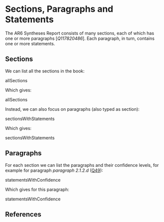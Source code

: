 # Sections, Paragraphs and Statements

The <topic>AR6 Syntheses Report</topic> consists of many sections, each of which has one or more
<topic>paragraphs</topic> [<cite>Q117820486</cite>]. Each paragraph, in turn, contains one or more <topic>statements</topic>.

## Sections

We can list all the <topic>sections</topic> in the book:

<sparql>allSections</sparql>

Which gives:

<out limit="5">allSections</out>

Instead, we can also focus on paragraphs (also typed as section):

<sparql>sectionsWithStatements</sparql>

Which gives:

<out>sectionsWithStatements</out>

## Paragraphs

For each section we can list the paragraphs and their <topic>confidence levels</topic>,
for example for paragraph <i>paragraph 2.1.2.d</i> ([Q49](https://kg-ipclimatec-reports.wikibase.cloud/wiki/Item:Q49)):

<sparql>statementsWithConfidence</sparql>

Which gives for this paragraph:

<out>statementsWithConfidence</out>

## References

<references/>
